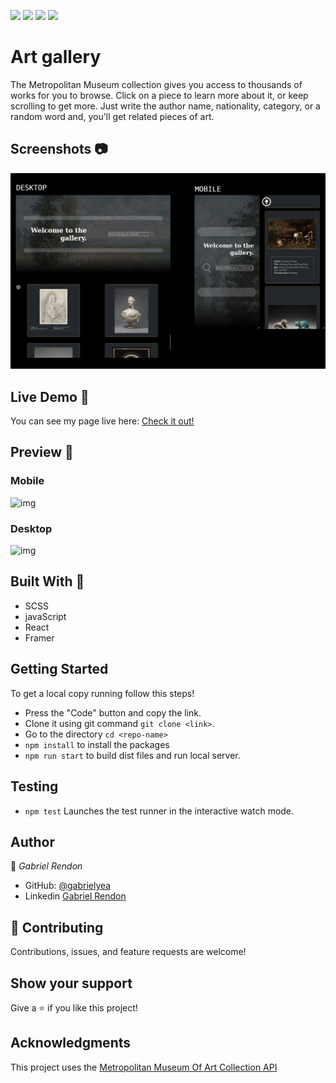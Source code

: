 ![](https://img.shields.io/badge/Academic-blue)
![](https://img.shields.io/badge/HTML-red)
![](https://img.shields.io/badge/JavaScript-yellow)
![](https://img.shields.io/badge/SCSS-pink)

# Art gallery
The Metropolitan Museum collection gives you access to thousands of works for you to browse. Click on a piece to learn more about it, or keep scrolling to get more. Just write the author name, nationality, category, or a random word and, you'll get related pieces of art.

## Screenshots 📷
![img](./misc/artGalleryScreenshot.png)

## Live Demo 🔴
You can see my page live here: 
[Check it out!](https://art-gallery-react.netlify.app/)

## Preview 🎥

### Mobile
![img](./misc/mobileArtSearch.gif)

### Desktop
![img](./misc/desktopArtGallery.gif)


## Built With 🔨
- SCSS
- javaScript
- React
- Framer

## Getting Started
To get a local copy running follow this steps!
- Press the "Code" button and copy the link.
- Clone it using git command `git clone <link>`.
- Go to the directory `cd <repo-name>`
- `npm install` to install the packages
- `npm run start` to build dist files and run local server.


## Testing 
- `npm test` Launches the test runner in the interactive watch mode.
## Author

👤 *Gabriel Rendon*

- GitHub: [@gabrielyea](https://github.com/gabrielyea)
- Linkedin [Gabriel Rendon](https://www.linkedin.com/in/gabriel-rendon-paredes/)

## 🤝 Contributing

Contributions, issues, and feature requests are welcome!


## Show your support

Give a ⭐️ if you like this project!

## Acknowledgments

This project uses the [Metropolitan Museum Of Art Collection API](https://metmuseum.github.io/)
